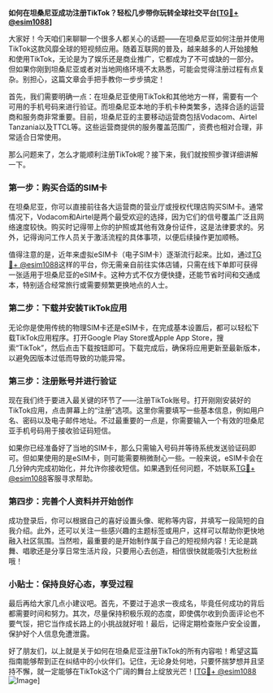 **如何在坦桑尼亚成功注册TikTok？轻松几步带你玩转全球社交平台[[TG💪+ @esim1088](https://t.me/s/esim1088)]**

大家好！今天咱们来聊聊一个很多人都关心的话题——在坦桑尼亚如何注册并使用TikTok这款风靡全球的短视频应用。随着互联网的普及，越来越多的人开始接触和使用TikTok，无论是为了娱乐还是商业推广，它都成为了不可或缺的一部分。但如果你刚到坦桑尼亚或者对当地网络环境不太熟悉，可能会觉得注册过程有点复杂。别担心，这篇文章会手把手教你一步步搞定！

首先，我们需要明确一点：在坦桑尼亚使用TikTok和其他地方一样，需要有一个可用的手机号码来进行验证。而坦桑尼亚本地的手机卡种类繁多，选择合适的运营商和服务商非常重要。目前，坦桑尼亚的主要移动运营商包括Vodacom、Airtel Tanzania以及TTCL等。这些运营商提供的服务覆盖范围广，资费也相对合理，非常适合日常使用。

那么问题来了，怎么才能顺利注册TikTok呢？接下来，我们就按照步骤详细讲解一下。

### 第一步：购买合适的SIM卡

在坦桑尼亚，你可以直接前往各大运营商的营业厅或授权代理店购买SIM卡。通常情况下，Vodacom和Airtel是两个最受欢迎的选择，因为它们的信号覆盖广泛且网络速度较快。购买时记得带上你的护照或其他有效身份证件，这是法律要求的。另外，记得询问工作人员关于激活流程的具体事项，以便后续操作更加顺畅。

值得注意的是，近年来虚拟eSIM卡（电子SIM卡）逐渐流行起来。比如，通过[TG💪+ @esim1088](https://t.me/s/esim1088)这样的平台，你无需亲自前往实体店铺，只需在线下单即可获得一张适用于坦桑尼亚的eSIM卡。这种方式不仅方便快捷，还能节省时间和交通成本，特别适合经常旅行或需要频繁更换地点的人士。

### 第二步：下载并安装TikTok应用

无论你是使用传统的物理SIM卡还是eSIM卡，在完成基本设置后，都可以轻松下载TikTok应用程序。打开Google Play Store或Apple App Store，搜索“TikTok”，然后点击下载按钮即可。下载完成后，确保将应用更新至最新版本，以避免因版本过低而导致的功能异常。

### 第三步：注册账号并进行验证

现在我们终于要进入最关键的环节了——注册TikTok账号。打开刚刚安装好的TikTok应用，点击屏幕上的“注册”选项。这里你需要填写一些基本信息，例如用户名、密码以及电子邮件地址。不过最重要的一点是，你需要输入一个有效的坦桑尼亚手机号码用于接收验证码短信。

如果你已经准备好了当地的SIM卡，那么只需输入号码并等待系统发送验证码即可。但如果使用的是eSIM卡，则可能需要稍微耐心一些。一般来说，eSIM卡会在几分钟内完成初始化，并允许你接收短信。如果遇到任何问题，不妨联系[TG💪+ @esim1088](https://t.me/s/esim1088)客服寻求帮助。

### 第四步：完善个人资料并开始创作

成功登录后，你可以根据自己的喜好设置头像、昵称等内容，并填写一段简短的自我介绍。此外，还可以关注一些感兴趣的主题标签或用户，这样可以帮助你更快地融入社区氛围。当然啦，最重要的是开始制作属于自己的短视频内容！无论是跳舞、唱歌还是分享日常生活片段，只要用心去创造，相信很快就能吸引大批粉丝哦！

### 小贴士：保持良好心态，享受过程

最后再给大家几点小建议吧。首先，不要过于追求一夜成名，毕竟任何成功的背后都需要时间和努力。其次，尽量保持积极乐观的态度，即使偶尔收到负面评论也不要气馁，把它当作成长路上的小挑战就好啦！最后，记得定期检查账户安全设置，保护好个人信息免遭泄露。

好了朋友们，以上就是关于如何在坦桑尼亚注册TikTok的所有内容啦！希望这篇指南能够帮到正在纠结中的小伙伴们。记住，无论身处何地，只要怀揣梦想并且坚持不懈，就一定能够在TikTok这个广阔的舞台上绽放光芒！[[TG💪+ @esim1088](https://t.me/s/esim1088) ![Image](https://i.postimg.cc/4NQfJmqS/Snipaste-2025-05-13-00-14-12.png)]